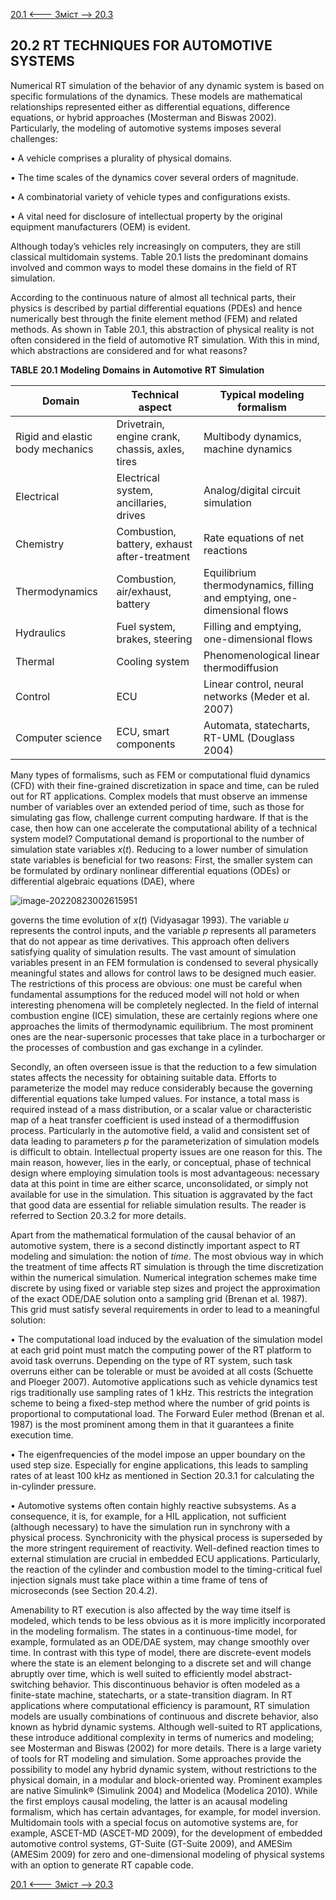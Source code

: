 [20.1 <--- ](20_1.md) [   Зміст   ](README.md) [--> 20.3](20_3.md)

## 20.2 RT TECHNIQUES FOR AUTOMOTIVE SYSTEMS

Numerical RT simulation of the behavior of any dynamic system is based on specific formulations of the dynamics. These models are mathematical relationships represented either as differential equations, difference equations, or hybrid approaches (Mosterman and Biswas 2002). Particularly, the modeling of automotive systems imposes several challenges:

•   A vehicle comprises a plurality of physical domains.

•   The time scales of the dynamics cover several orders of magnitude.

•   A combinatorial variety of vehicle types and configurations exists.

•   A vital need for disclosure of intellectual property by the original equipment manufacturers (OEM) is evident.

Although today’s vehicles rely increasingly on computers, they are still classical multidomain systems. Table 20.1 lists the predominant domains involved and common ways to model these domains in the field of RT simulation.

According to the continuous nature of almost all technical parts, their physics is described by partial differential equations (PDEs) and hence numerically best through the finite element method (FEM) and related methods. As shown in Table 20.1, this abstraction of physical reality is not often considered in the field of automotive RT simulation. With this in mind, which abstractions are considered and for what reasons?

**TABLE** **20.1**  **Modeling** **Domains** **in** **Automotive** **RT** **Simulation** 

| **Domain**                       | **Technical** **aspect**                          | **Typical** **modeling** **formalism**                       |
| -------------------------------- | ------------------------------------------------- | ------------------------------------------------------------ |
| Rigid and elastic body mechanics | Drivetrain, engine  crank, chassis, axles,  tires | Multibody dynamics, machine dynamics                         |
| Electrical                       | Electrical  system, ancillaries, drives           | Analog/digital  circuit simulation                           |
| Chemistry                        | Combustion, battery, exhaust  after-treatment     | Rate  equations of net reactions                             |
| Thermodynamics                   | Combustion, air/exhaust, battery                  | Equilibrium  thermodynamics, filling  and emptying,  one-dimensional flows |
| Hydraulics                       | Fuel system, brakes, steering                     | Filling and  emptying, one-dimensional  flows                |
| Thermal                          | Cooling system                                    | Phenomenological  linear  thermodiffusion                    |
| Control                          | ECU                                               | Linear control, neural networks (Meder  et al. 2007)         |
| Computer science                 | ECU, smart components                             | Automata, statecharts, RT-UML (Douglass 2004)                |

Many types of formalisms, such as FEM or computational fluid dynamics (CFD) with their fine-grained discretization in space and time, can be ruled out for RT applications. Complex models that must observe an immense number of variables over an extended period of time, such as those for simulating gas flow, challenge current computing hardware. If that is the case, then how can one accelerate the computational ability of a technical system model? Computational demand is proportional to the number of simulation state variables *x*(*t*). Reducing to a lower number of simulation state variables is beneficial for two reasons: First, the smaller system can be formulated by ordinary nonlinear differential equations (ODEs) or differential algebraic equations (DAE), where

![image-20220823002615951](E:\san\Технології\моделиров\gitver_rtsimul\books\rtsimul_technologies\media\image-20220823002615951.png)

governs the time evolution of *x*(*t*) (Vidyasagar 1993). The variable *u* represents the control inputs, and the variable *p* represents all parameters that do not appear as time derivatives. This approach often delivers satisfying quality of simulation results. The vast amount of simulation variables present in an FEM formulation is condensed to several physically meaningful states and allows for control laws to be designed much easier. The restrictions of this process are obvious: one must be careful when fundamental assumptions for the reduced model will not hold or when interesting phenomena will be completely neglected. In the field of internal combustion engine (ICE) simulation, these are certainly regions where one approaches the limits of thermodynamic equilibrium. The most prominent ones are the near-supersonic processes that take place in a turbocharger or the processes of combustion and gas exchange in a cylinder.

Secondly, an often overseen issue is that the reduction to a few simulation states affects the necessity for obtaining suitable data. Efforts to parameterize the model may reduce considerably because the governing differential equations take lumped values. For instance, a total mass is required instead of a mass distribution, or a scalar value or characteristic map of a heat transfer coefficient is used instead of a thermodiffusion process. Particularly in the automotive field, a valid and consistent set of data leading to parameters *p* for the parameterization of simulation models is difficult to obtain. Intellectual property issues are one reason for this. The main reason, however, lies in the early, or conceptual, phase of technical design where employing simulation tools is most advantageous: necessary data at this point in time are either scarce, unconsolidated, or simply not available for use in the simulation. This situation is aggravated by the fact that good data are essential for reliable simulation results. The reader is referred to Section 20.3.2 for more details.

Apart from the mathematical formulation of the causal behavior of an automotive system, there is a second distinctly important aspect to RT modeling and simulation: the notion of *time*. The most obvious way in which the treatment of time affects RT simulation is through the time discretization within the numerical simulation. Numerical integration schemes make time discrete by using fixed or variable step sizes and project the approximation of the exact ODE/DAE solution onto a sampling grid (Brenan et al. 1987). This grid must satisfy several requirements in order to lead to a meaningful solution:

•   The computational load induced by the evaluation of the simulation model at each grid point must match the computing power of the RT platform to avoid task overruns. Depending on the type of RT system, such task overruns either can be tolerable or must be avoided at all costs (Schuette and Ploeger 2007). Automotive applications such as vehicle dynamics test rigs traditionally use sampling rates of 1 kHz. This restricts the integration scheme to being a fixed-step method where the number of grid points is proportional to computational load. The Forward Euler method (Brenan et al. 1987) is the most prominent among them in that it guarantees a finite execution time.

•   The eigenfrequencies of the model impose an upper boundary on the used step size. Especially for engine applications, this leads to sampling rates of at least 100 kHz as mentioned in Section 20.3.1 for calculating the in-cylinder pressure.

•   Automotive systems often contain highly reactive subsystems. As a consequence, it is, for example, for a HIL application, not sufficient (although necessary) to have the simulation run in synchrony with a physical process. Synchronicity with the physical process is superseded by the more stringent requirement of reactivity. Well-defined reaction times to external stimulation are crucial in embedded ECU applications. Particularly, the reaction of the cylinder and combustion model to the timing-critical fuel injection signals must take place within a time frame of tens of microseconds (see Section 20.4.2).

Amenability to RT execution is also affected by the way time itself is modeled, which tends to be less obvious as it is more implicitly incorporated in the modeling formalism. The states in a continuous-time model, for example, formulated as an ODE/DAE system, may change smoothly over time. In contrast with this type of model, there are discrete-event models where the state is an element belonging to a discrete set and will change abruptly over time, which is well suited to efficiently model abstract-switching behavior. This discontinuous behavior is often modeled as a finite-state machine, statecharts, or a state-transition diagram. In RT applications where computational efficiency is paramount, RT simulation models are usually combinations of continuous and discrete behavior, also known as hybrid dynamic systems. Although well-suited to RT applications, these introduce additional complexity in terms of numerics and modeling; see Mosterman and Biswas (2002) for more details. There is a large variety of tools for RT modeling and simulation. Some approaches provide the possibility to model any hybrid dynamic system, without restrictions to the physical domain, in a modular and block-oriented way. Prominent examples are native Simulink® (Simulink 2004) and Modelica (Modelica 2010). While the first employs causal modeling, the latter is an acausal modeling formalism, which has certain advantages, for example, for model inversion. Multidomain tools with a special focus on automotive systems are, for example, ASCET-MD (ASCET-MD 2009), for the development of embedded automotive control systems, GT-Suite (GT-Suite 2009), and AMESim (AMESim 2009) for zero and one-dimensional modeling of physical systems with an option to generate RT capable code.

[20.1 <--- ](20_1.md) [   Зміст   ](README.md) [--> 20.3](20_3.md)